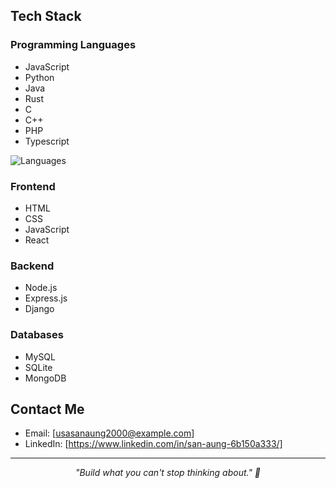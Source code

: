 ## Tech Stack

### Programming Languages
- JavaScript
- Python
- Java
- Rust
- C
- C++
- PHP
- Typescript
  


<p align="left">
  <img src="https://github-readme-stats.vercel.app/api/top-langs/?username=Sanaunggithub&layout=compact&hide=html" alt="Languages" />
</p>

### Frontend
- HTML
- CSS
- JavaScript
- React

### Backend
- Node.js
- Express.js
- Django

### Databases
- MySQL
- SQLite
- MongoDB

## Contact Me

-  Email: [usasanaung2000@example.com]
-  LinkedIn: [https://www.linkedin.com/in/san-aung-6b150a333/]

---

<p align="center">
  <em>"Build what you can't stop thinking about." 🚀</em>
</p>
